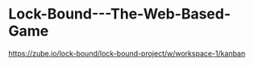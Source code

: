 # Lock-Bound---The-Web-Based-Game

https://zube.io/lock-bound/lock-bound-project/w/workspace-1/kanban

